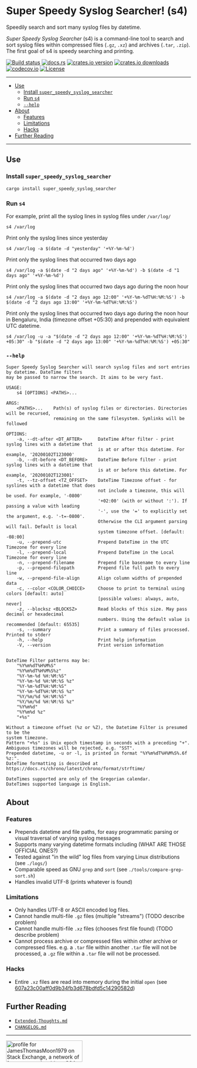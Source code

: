 # Super Speedy Syslog Searcher! (s4)<!-- omit in TOC -->

Speedily search and sort many syslog files by datetime.

_Super Speedy Syslog Searcher_ (s4) is a command-line tool to search
and sort syslog files within compressed files (`.gz`, `.xz`) and
archives (`.tar`, `.zip`).
The first goal of s4 is speedy searching and printing.

[![Build status](https://img.shields.io/github/workflow/status/jtmoon79/super-speedy-syslog-searcher/Rust?style=flat-square&logo=github)](https://github.com/jtmoon79/super-speedy-syslog-searcher/actions?query=workflow%3Arust)
[![docs.rs](https://img.shields.io/docsrs/super_speedy_syslog_searcher/latest?badge.svg&style=flat-square&logo=docsdotrs)](https://docs.rs/super_speedy_syslog_searcher/latest/s4lib/)
[![crates.io version](https://img.shields.io/crates/v/super-speedy-syslog-searcher.svg?style=flat-square&logo=rust)](https://crates.io/crates/super-speedy-syslog-searcher)
[![crates.io downloads](https://img.shields.io/crates/d/super-speedy-syslog-searcher.svg?style=flat-square&logo=rust)](https://crates.io/crates/super-speedy-syslog-searcher.svg)
[![codecov.io](https://img.shields.io/codecov/c/github/jtmoon79/super-speedy-syslog-searcher/branch?main&token=Q2OXTL7U02&style=flat-square&logo=codecov)](https://codecov.io/gh/jtmoon79/super-speedy-syslog-searcher)
[![License](https://img.shields.io/crates/l/super-speedy-syslog-searcher?style=flat-square)](LICENSE)

---

<!-- TOC generated by Markdown All In One -->

- [Use](#use)
  - [Install `super_speedy_syslog_searcher`](#install-super_speedy_syslog_searcher)
  - [Run `s4`](#run-s4)
  - [`--help`](#--help)
- [About](#about)
  - [Features](#features)
  - [Limitations](#limitations)
  - [Hacks](#hacks)
- [Further Reading](#further-reading)

---

## Use

### Install `super_speedy_syslog_searcher`

```lang-text
cargo install super_speedy_syslog_searcher
```

### Run `s4`

For example, print all the syslog lines in syslog files under `/var/log/`

```lang-text
s4 /var/log
```

Print only the syslog lines since yesterday

```lang-text
s4 /var/log -a $(date -d "yesterday" '+%Y-%m-%d')
```

Print only the syslog lines that occurred two days ago

```lang-text
s4 /var/log -a $(date -d "2 days ago" '+%Y-%m-%d') -b $(date -d "1 days ago" '+%Y-%m-%d')
```

Print only the syslog lines that occurred two days ago during the noon hour

```lang-text
s4 /var/log -a $(date -d "2 days ago 12:00" '+%Y-%m-%dT%H:%M:%S') -b $(date -d "2 days ago 13:00" '+%Y-%m-%dT%H:%M:%S')
```

Print only the syslog lines that occurred two days ago during the noon hour in
Bengaluru, India (timezone offset +05:30) and prepended with equivalent UTC
datetime.

```lang-text
s4 /var/log -u -a "$(date -d "2 days ago 12:00" '+%Y-%m-%dT%H:%M:%S') +05:30" -b "$(date -d "2 days ago 13:00" '+%Y-%m-%dT%H:%M:%S') +05:30"
```

### `--help`

```lang-text
Super Speedy Syslog Searcher will search syslog files and sort entries by datetime. DateTime filters
may be passed to narrow the search. It aims to be very fast.

USAGE:
    s4 [OPTIONS] <PATHS>...

ARGS:
    <PATHS>...    Path(s) of syslog files or directories. Directories will be recursed,
                  remaining on the same filesystem. Symlinks will be followed

OPTIONS:
    -a, --dt-after <DT_AFTER>      DateTime After filter - print syslog lines with a datetime that
                                   is at or after this datetime. For example, '20200102T123000'
    -b, --dt-before <DT_BEFORE>    DateTime Before filter - print syslog lines with a datetime that
                                   is at or before this datetime. For example, '20200102T123001'
    -t, --tz-offset <TZ_OFFSET>    DateTime Timezone offset - for syslines with a datetime that does
                                   not include a timezone, this will be used. For example, '-0800'
                                   '+02:00' (with or without ':'). If passing a value with leading
                                   '-', use the '=' to explicitly set the argument, e.g. '-t=-0800'.
                                   Otherwise the CLI argument parsing will fail. Default is local
                                   system timezone offset. [default: -08:00]
    -u, --prepend-utc              Prepend DateTime in the UTC Timezone for every line
    -l, --prepend-local            Prepend DateTime in the Local Timezone for every line
    -n, --prepend-filename         Prepend file basename to every line
    -p, --prepend-filepath         Prepend file full path to every line
    -w, --prepend-file-align       Align column widths of prepended data
    -c, --color <COLOR_CHOICE>     Choose to print to terminal using colors [default: auto]
                                   [possible values: always, auto, never]
    -z, --blocksz <BLOCKSZ>        Read blocks of this size. May pass decimal or hexadecimal
                                   numbers. Using the default value is recommended [default: 65535]
    -s, --summary                  Print a summary of files processed. Printed to stderr
    -h, --help                     Print help information
    -V, --version                  Print version information


DateTime Filter patterns may be:
    "%Y%m%dT%H%M%S"
    "%Y%m%dT%H%M%S%z"
    "%Y-%m-%d %H:%M:%S"
    "%Y-%m-%d %H:%M:%S %z"
    "%Y-%m-%dT%H:%M:%S"
    "%Y-%m-%dT%H:%M:%S %z"
    "%Y/%m/%d %H:%M:%S"
    "%Y/%m/%d %H:%M:%S %z"
    "%Y%m%d"
    "%Y%m%d %z"
    "+%s"

Without a timezone offset (%z or %Z), the Datetime Filter is presumed to be the
system timezone.
Pattern "+%s" is Unix epoch timestamp in seconds with a preceding "+".
Ambiguous timezones will be rejected, e.g. "SST".
Prepended datetime, -u or -l, is printed in format "%Y%m%dT%H%M%S%.6f %z:".
DateTime formatting is described at https://docs.rs/chrono/latest/chrono/format/strftime/

DateTimes supported are only of the Gregorian calendar.
DateTimes supported language is English.
```

## About

### Features

- Prepends datetime and file paths, for easy programmatic parsing or visual
  traversal of varying syslog messages
- Supports many varying datetime formats including (WHAT ARE THOSE OFFICIAL ONES?)
- Tested against "in the wild" log files from varying Linux distributions
  (see `./logs/`)
- Comparable speed as GNU `grep` and `sort`
  (see `./tools/compare-grep-sort.sh`)
- Handles invalid UTF-8 (prints whatever is found)

### Limitations

- Only handles UTF-8 or ASCII encoded log files.
- Cannot handle multi-file `.gz` files (multiple "streams")
  (TODO describe problem)
- Cannot handle multi-file `.xz` files (chooses first file found)
  (TODO describe problem)
- Cannot process archive or compressed files within other archive or compressed
  files.
  e.g. a `.tar` file within another `.tar` file will not be processed, a `.gz`
  file within a `.tar` file will not be processed.

### Hacks

- Entire `.xz` files are read into memory during the initial `open` (see [607a23c00aff0d9b34fb3d678bdfd5c14290582d](https://github.com/jtmoon79/super-speedy-syslog-searcher/commit/607a23c00aff0d9b34fb3d678bdfd5c14290582d#diff-a23d01b527ccc36fa0336ab1789a2f5d2567f21e93c5708b0e5b46ae9f3a708cR783-R836))

## Further Reading

- [`Extended-Thoughts.md`](./Extended-Thoughts.md)
- [`CHANGELOG.md`](./CHANGELOG.md)

---

<a href="https://stackexchange.com/users/216253/jamesthomasmoon1979"><img src="https://stackexchange.com/users/flair/216253.png" width="208" height="58" alt="profile for JamesThomasMoon1979 on Stack Exchange, a network of free, community-driven Q&amp;A sites" title="profile for JamesThomasMoon1979 on Stack Exchange, a network of free, community-driven Q&amp;A sites" /></a>
